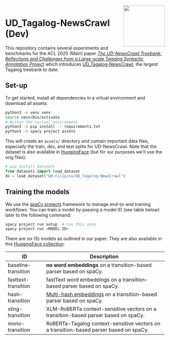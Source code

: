 <img src="https://cdn-avatars.huggingface.co/v1/production/uploads/634e20a0c1ce28f1de920cc4/k7SJny1M3lDa5CH_T1bp3.png" width="130" height="130" align="right" />

# UD_Tagalog-NewsCrawl (Dev)

This repository contains several experiments and benchmarks for the ACL 2025 (Main) paper [*The UD-NewsCrawl Treebank: Reflections and Challenges from a
Large-scale Tagalog Syntactic Annotation Project*]() which introduces [UD_Tagalog-NewsCrawl](https://huggingface.co/datasets/UD-Filipino/UD_Tagalog-NewsCrawl), the largest Tagalog treebank to date.



## Set-up

To get started, install all dependencies in a virtual environment and download all assets:

```sh
python3 -m venv venv
source venv/bin/activate
# Within the virtual environment
python3 -m pip install -r requirements.txt
python3 -m spacy project assets
```

This will create an `assets/` directory and contain important data files, especially the train, dev, and test splits for UD-NewsCrawl.
Note that the dataset is also available in [HuggingFace](https://huggingface.co/datasets/UD-Filipino/UD_Tagalog-NewsCrawl) (but for our purposes we'll use the orig files):

```python
# pip install datasets
from datasets import load_dataset
ds = load_dataset("UD-Filipino/UD_Tagalog-NewsCrawl")
```

## Training the models

We use the [spaCy projects](https://spacy.io/usage/projects) framework to manage end-to-end training workflows.
You can train a model by passing a model ID (see table below) later to the following command:

```sh
spacy project run setup  # run this once
spacy project run <MODEL-ID>
```

There are six (5) models as outlined in our paper. They are also available in this [HuggingFace collection](https://huggingface.co/collections/UD-Filipino/universal-dependencies-for-tagalog-67573d625baa5036fd59b317):

| ID                  | Description                                                                                            |
|---------------------|--------------------------------------------------------------------------------------------------------|
| baseline-transition | **no word embeddings** on a transition-based parser based on spaCy.                                  |
| fasttext-transition | fastText word embeddings on a transition-based parser based on spaCy.                                  |
| hash-transition     | [Multi-hash embeddings](https://arxiv.org/abs/2212.09255) on a transition-based parser based on spaCy. |
| xling-transition    | XLM-RoBERTa context-sensitive vectors on a transition-based parser based on spaCy.                     |
| mono-transition     | RoBERTa-Tagalog context-sensitive vectors on a transition-based parser based on spaCy.                 |

